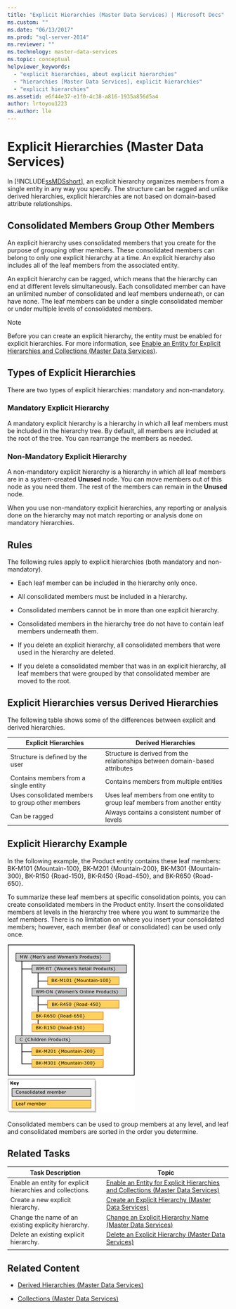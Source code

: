 ```yaml
---
title: "Explicit Hierarchies (Master Data Services) | Microsoft Docs"
ms.custom: ""
ms.date: "06/13/2017"
ms.prod: "sql-server-2014"
ms.reviewer: ""
ms.technology: master-data-services
ms.topic: conceptual
helpviewer_keywords: 
  - "explicit hierarchies, about explicit hierarchies"
  - "hierarchies [Master Data Services], explicit hierarchies"
  - "explicit hierarchies"
ms.assetid: e6f44e37-e1f0-4c38-a816-1935a856d5a4
author: lrtoyou1223
ms.author: lle
---
```

# Explicit Hierarchies (Master Data Services)
  In [!INCLUDE[ssMDSshort](../includes/ssmdsshort-md.md)], an explicit hierarchy organizes members from a single entity in any way you specify. The structure can be ragged and unlike derived hierarchies, explicit hierarchies are not based on domain-based attribute relationships.

## Consolidated Members Group Other Members
 An explicit hierarchy uses consolidated members that you create for the purpose of grouping other members. These consolidated members can belong to only one explicit hierarchy at a time. An explicit hierarchy also includes all of the leaf members from the associated entity.

 An explicit hierarchy can be ragged, which means that the hierarchy can end at different levels simultaneously. Each consolidated member can have an unlimited number of consolidated and leaf members underneath, or can have none. The leaf members can be under a single consolidated member or under multiple levels of consolidated members.

> [!NOTE]
>  Before you can create an explicit hierarchy, the entity must be enabled for explicit hierarchies. For more information, see [Enable an Entity for Explicit Hierarchies and Collections &#40;Master Data Services&#41;](enable-an-entity-for-explicit-hierarchies-and-collections-master-data-services.md).

## Types of Explicit Hierarchies
 There are two types of explicit hierarchies: mandatory and non-mandatory.

### Mandatory Explicit Hierarchy
 A mandatory explicit hierarchy is a hierarchy in which all leaf members must be included in the hierarchy tree. By default, all members are included at the root of the tree. You can rearrange the members as needed.

### Non-Mandatory Explicit Hierarchy
 A non-mandatory explicit hierarchy is a hierarchy in which all leaf members are in a system-created **Unused** node. You can move members out of this node as you need them. The rest of the members can remain in the **Unused** node.

 When you use non-mandatory explicit hierarchies, any reporting or analysis done on the hierarchy may not match reporting or analysis done on mandatory hierarchies.

## Rules
 The following rules apply to explicit hierarchies (both mandatory and non-mandatory).

-   Each leaf member can be included in the hierarchy only once.

-   All consolidated members must be included in a hierarchy.

-   Consolidated members cannot be in more than one explicit hierarchy.

-   Consolidated members in the hierarchy tree do not have to contain leaf members underneath them.

-   If you delete an explicit hierarchy, all consolidated members that were used in the hierarchy are deleted.

-   If you delete a consolidated member that was in an explicit hierarchy, all leaf members that were grouped by that consolidated member are moved to the root.

## Explicit Hierarchies versus Derived Hierarchies
 The following table shows some of the differences between explicit and derived hierarchies.

|Explicit Hierarchies|Derived Hierarchies|
|--------------------------|-------------------------|
|Structure is defined by the user|Structure is derived from the relationships between domain-based attributes|
|Contains members from a single entity|Contains members from multiple entities|
|Uses consolidated members to group other members|Uses leaf members from one entity to group leaf members from another entity|
|Can be ragged|Always contains a consistent number of levels|

## Explicit Hierarchy Example
 In the following example, the Product entity contains these leaf members: BK-M101 {Mountain-100}, BK-M201 {Mountain-200}, BK-M301 {Mountain-300}, BK-R150 {Road-150}, BK-R450 {Road-450}, and BK-R650 {Road-650}.

 To summarize these leaf members at specific consolidation points, you can create consolidated members in the Product entity. Insert the consolidated members at levels in the hierarchy tree where you want to summarize the leaf members. There is no limitation on where you insert your consolidated members; however, each member (leaf or consolidated) can be used only once.

 ![Mountain Bike Explicit Hierarchy Example](../../2014/master-data-services/media/mds-conc-explicit-hierarchy.gif "Mountain Bike Explicit Hierarchy Example")

 Consolidated members can be used to group members at any level, and leaf and consolidated members are sorted in the order you determine.

## Related Tasks

|Task Description|Topic|
|----------------------|-----------|
|Enable an entity for explicit hierarchies and collections.|[Enable an Entity for Explicit Hierarchies and Collections &#40;Master Data Services&#41;](enable-an-entity-for-explicit-hierarchies-and-collections-master-data-services.md)|
|Create a new explicit hierarchy.|[Create an Explicit Hierarchy &#40;Master Data Services&#41;](../../2014/master-data-services/create-an-explicit-hierarchy-master-data-services.md)|
|Change the name of an existing explicity hierarchy.|[Change an Explicit Hierarchy Name &#40;Master Data Services&#41;](../../2014/master-data-services/change-an-explicit-hierarchy-name-master-data-services.md)|
|Delete an existing explicit hierarchy.|[Delete an Explicit Hierarchy &#40;Master Data Services&#41;](../../2014/master-data-services/delete-an-explicit-hierarchy-master-data-services.md)|
|||

## Related Content

-   [Derived Hierarchies &#40;Master Data Services&#41;](../../2014/master-data-services/derived-hierarchies-master-data-services.md)

-   [Collections &#40;Master Data Services&#41;](../../2014/master-data-services/collections-master-data-services.md)


